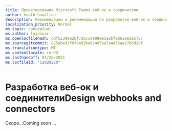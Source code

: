```yaml
---
title: Проектирование Microsoft Teams веб-ок и соединители
author: heath-hamilton
description: Рекомендации и рекомендации по разработке веб-ок и соединители для Microsoft Teams.
localization_priority: Normal
ms.topic: conceptual
ms.author: lajanuar
ms.openlocfilehash: cdf52398626f726ccd908ee5e2bf0861a81e5757
ms.sourcegitcommit: 825abed2f8784d2bab7407ba7a4455ae17bbd28f
ms.translationtype: MT
ms.contentlocale: ru-RU
ms.lasthandoff: 04/26/2021
ms.locfileid: "52020220"
---
```

# <a name="design-webhooks-and-connectors"></a><span data-ttu-id="4a97e-103">Разработка веб-ок и соединители</span><span class="sxs-lookup"><span data-stu-id="4a97e-103">Design webhooks and connectors</span></span>

<span data-ttu-id="4a97e-104">Скоро...</span><span class="sxs-lookup"><span data-stu-id="4a97e-104">Coming soon ...</span></span>
